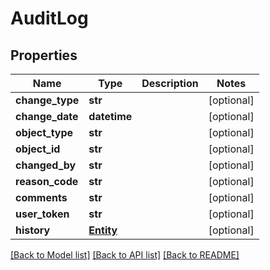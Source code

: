 # AuditLog

## Properties
Name | Type | Description | Notes
------------ | ------------- | ------------- | -------------
**change_type** | **str** |  | [optional] 
**change_date** | **datetime** |  | [optional] 
**object_type** | **str** |  | [optional] 
**object_id** | **str** |  | [optional] 
**changed_by** | **str** |  | [optional] 
**reason_code** | **str** |  | [optional] 
**comments** | **str** |  | [optional] 
**user_token** | **str** |  | [optional] 
**history** | [**Entity**](Entity.md) |  | [optional] 

[[Back to Model list]](../README.md#documentation-for-models) [[Back to API list]](../README.md#documentation-for-api-endpoints) [[Back to README]](../README.md)

